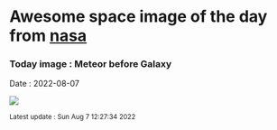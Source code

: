 
# Awesome space image of the day from [nasa](https://api.nasa.gov/)

### Today image : Meteor before Galaxy

Date : 2022-08-07


![](https://apod.nasa.gov/apod/image/2208/MeteorM31_hemmerich_960.jpg)

<small>Latest update : Sun Aug  7 12:27:34 2022</small>


